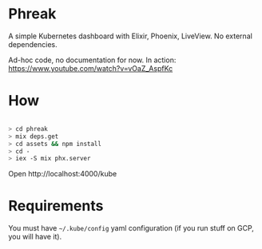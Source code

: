 # Phreak

A simple Kubernetes dashboard with Elixir, Phoenix, LiveView. No external 
dependencies.

Ad-hoc code, no documentation for now. In action: https://www.youtube.com/watch?v=vOaZ_AspfKc 


# How

```bash

> cd phreak
> mix deps.get
> cd assets && npm install
> cd -
> iex -S mix phx.server 

```

Open http://localhost:4000/kube

# Requirements

You must have `~/.kube/config` yaml configuration (if you run stuff on GCP, you
will have it).

